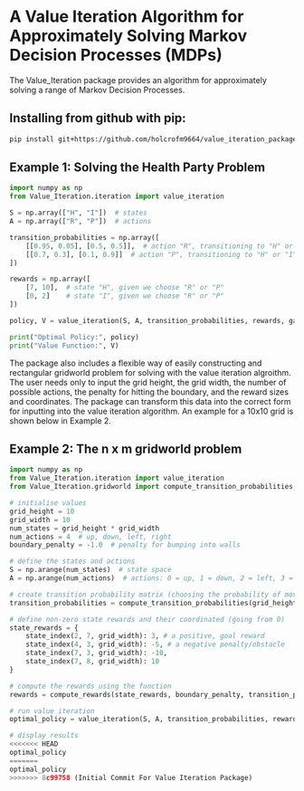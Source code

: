 # A Value Iteration Algorithm for Approximately Solving Markov Decision Processes (MDPs)
The Value_Iteration package provides an algorithm for approximately solving a range of Markov Decision Processes. 


## Installing from github with pip:

```bash
pip install git+https://github.com/holcrofm9664/value_iteration_package.git
```

## Example 1: Solving the Health Party Problem
```python
import numpy as np
from Value_Iteration.iteration import value_iteration

S = np.array(["H", "I"])  # states
A = np.array(["R", "P"])  # actions

transition_probabilities = np.array([
    [[0.95, 0.05], [0.5, 0.5]],  # action "R", transitioning to "H" or "I"
    [[0.7, 0.3], [0.1, 0.9]]  # action "P", transitioning to "H" or "I"
])

rewards = np.array([
    [7, 10],  # state "H", given we choose "R" or "P"
    [0, 2]    # state "I", given we choose "R" or "P"
])

policy, V = value_iteration(S, A, transition_probabilities, rewards, gamma=0.9, theta=0.001)

print("Optimal Policy:", policy)
print("Value Function:", V)
```
The package also includes a flexible way of easily constructing and rectangular gridworld problem for solving with the value iteration algroithm. The user needs only to input the grid height, the grid width, the number of possible actions, the penalty for hitting the boundary, and the reward sizes and coordinates. The package can transform this data into the correct form for inputting into the value iteration algorithm. An example for a 10x10 grid is shown below in Example 2.

## Example 2: The n x m gridworld problem
```python
import numpy as np
from Value_Iteration.iteration import value_iteration
from Value_Iteration.gridworld import compute_transition_probabilities, compute_rewards, state_index

# initialise values
grid_height = 10
grid_width = 10
num_states = grid_height * grid_width
num_actions = 4  # up, down, left, right
boundary_penalty = -1.0  # penalty for bumping into walls

# define the states and actions
S = np.arange(num_states)  # state space
A = np.arange(num_actions)  # actions: 0 = up, 1 = down, 2 = left, 3 = right

# create transition probability matrix (choosing the probability of moving in the intended direction = 0.7)
transition_probabilities = compute_transition_probabilities(grid_height, grid_width, p=0.7)

# define non-zero state rewards and their coordinated (going from 0)
state_rewards = {
    state_index(2, 7, grid_width): 3, # a positive, goal reward
    state_index(4, 3, grid_width): -5, # a negative penalty/obstacle
    state_index(7, 3, grid_width): -10,
    state_index(7, 8, grid_width): 10
}

# compute the rewards using the function
rewards = compute_rewards(state_rewards, boundary_penalty, transition_probabilities, A, S, grid_width)

# run value iteration
optimal_policy = value_iteration(S, A, transition_probabilities, rewards, threshold=0.0001, max_iterations=1000)

# display results
<<<<<<< HEAD
optimal_policy
=======
optimal_policy
>>>>>>> 8c99758 (Initial Commit For Value Iteration Package)

